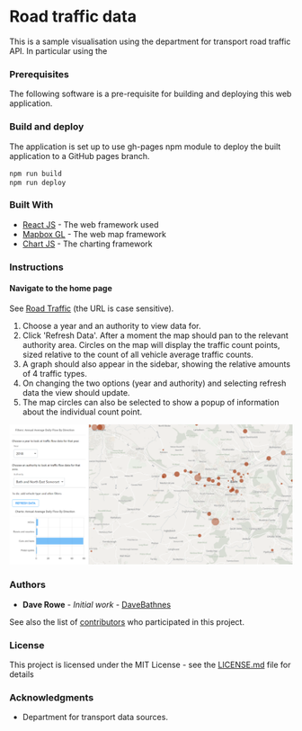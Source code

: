 # Road traffic data

This is a sample visualisation using the department for transport road traffic API. In particular using the 

### Prerequisites

The following software is a pre-requisite for building and deploying this web application.

### Build and deploy

The application is set up to use gh-pages npm module to deploy the built application to a GitHub pages branch.

```
npm run build
npm run deploy
```

### Built With

* [React JS](https://reactjs.org/) - The web framework used
* [Mapbox GL](https://www.mapbox.com) - The web map framework
* [Chart JS](https://www.chartjs.org/) - The charting framework

### Instructions

#### Navigate to the home page

See [Road Traffic](https://davebathnes.github.io/RoadTraffic/) (the URL is case sensitive).

1. Choose a year and an authority to view data for.
2. Click 'Refresh Data'. After a moment the map should pan to the relevant authority area. Circles on the map will display the traffic count points, sized relative to the count of all vehicle average traffic counts.
3. A graph should also appear in the sidebar, showing the relative amounts of 4 traffic types.
4. On changing the two options (year and authority) and selecting refresh data the view should update.
5. The map circles can also be selected to show a popup of information about the individual count point.

![Screenshot of web application](https://raw.githubusercontent.com/DaveBathnes/RoadTraffic/master/screenshot.png)

### Authors

* **Dave Rowe** - *Initial work* - [DaveBathnes](https://github.com/DaveBathnes)

See also the list of [contributors](https://github.com/your/project/contributors) who participated in this project.

### License

This project is licensed under the MIT License - see the [LICENSE.md](LICENSE.md) file for details

### Acknowledgments

- Department for transport data sources.